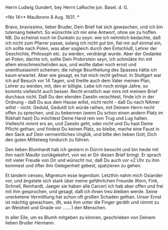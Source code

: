 Herrn Ludwig Gundert, bey Herrn LaRoche jun. Basel. d. G.

<No 14>* Maulbronn 8 Aug. 1831. <Montg>*

Bravo, bravissimo, lieber Bruder, Dein Brief hat sich gewaschen, und ich bin tutemang bekehrt. So wünschte ich mir eine Antwort, ohne sie zu hoffen. NB. Du scheinst noch im Dunkeln zu seyn: wie ich nehmlich bedachte, daß ich nicht zum Pfarrer passe, solang ich nicht gut bin, fiel mir auf einmal ein, ich sollte nach Polen, was aber sogleich durch den Entschluß, Lehrer der Geschichte, Philosoph etc. zu werden, verdrängt wurde. Aber der Gedanke an Polen, dachte ich, sollte Dein Probirstein seyn, ich schmükte ihn mit allem einschmeichelnden aus, und wollte dabei noch ernst und unenthusiasmirt scheinen; die ruhige Beurtheilung des Spasses hätte ich kaum erwartet. Aber wie gesagt, es hat mich recht gefreut. In Stuttgart war ich auf Besuch vor 14 Tagen, und theilte auch dem Vater meinen Plan, Lehrer zu werden, mit, den er billigte. Lebe ich noch einige Jahre, so kommts vielleicht auch besser. Recht ernstlich war mirs mit meinem Brief durchaus nicht. 
Daß Du den elenden Zaeslin verachtest, finde ich in der Ordnung - daß Du aus dem Hause willst, nicht recht - daß Du nach NAmer willst - nicht. Geduld, Geduld! Ich würde rathen, mit Deinem Herrn recht offen zu sprechen, und zu bekennen (wenn Du schon einen andern Platz im Rükhalt hast) Du möchtest Deine Hand rein von Trug und Lug halten. Vielleicht nimmt ers an, und Zaeslin geht, oder nicht und Du hast Deine Pflicht gethan; und findest Du keinen Platz, so bleibe, mache eine Faust in den Sack auf Dein vermeintliches Unglük, und bitte den lieben Gott, Dich den guten Mittelweg hindurch zu führen.

Den lieben Blumhardt hab ich gestern in Dürrm besucht und bin heute mit ihm nach Maulbr zurükgekehrt, von wo er Dir diesen Brief bringt. Er sprach mit vieler Freude von Dir und wünscht nur, daß Du auch vor «2 Uhr zu ihm kommest und öfter ihm Gelegenheit gebest, spatzieren zu gehen.

Et tandem censeo, Mignetum esse legendum. Letzthin nahm mich Osiander vor, und ängstete sich stark über meine gefährlichen Freunde (Kern, Fink, Schnell, Reinhardt, Jaeger sie haben alle Carcer) ich hab aber offen und frei mit ihm gesprochen, und gesagt, daß ich ihnen treu bleiben werde. Seine unerbetene Vermittlung hat schon oft großen Schaden gethan. 
Unser Ernst ist mächtig gewachsen, ißt, was ihm unter die Finger geräth und nimmt zu an Weisheit und Gnade vor .......1 den Menschen.

In aller Eile, um es Blumh mitgeben zu können,
 geschrieben von Deinem lieben Bruder Hermann.
